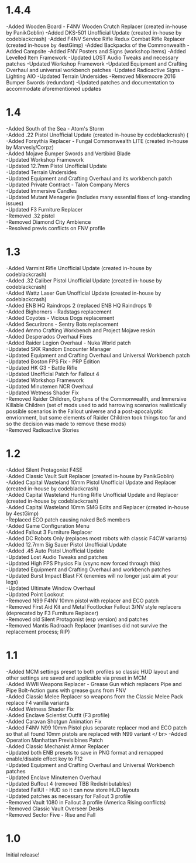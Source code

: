 # 1.4.4

  -Added Wooden Board - F4NV Wooden Crutch Replacer (created in-house by PanikGoblin)
  -Added DKS-501 Unofficial Update (created in-house by codeblackcrash)
  -Added F4NV Service Rifle Redux Combat Rifle Replacer (created in-house by 4estGimp)
  -Added Backpacks of the Commonwealth
  -Added Campsite
  -Added FNV Posters and Signs (workshop items)
  -Added Levelled Item Framework
  -Updated LOST Audio Tweaks and necessary patches
  -Updated Workshop Framework
  -Updated Equipment and Crafting Overhaul and universal workbench patches
  -Updated Radioactive Signs - Lighting AIO
  -Updated Terrain Undersides
  -Removed Mikemoore 2016 Bumper Swords (redundant)
  -Updated patches and documentation to accommodate aforementioned updates

# 1.4
  
  -Added South of the Sea - Atom's Storm <br />
  -Added .22 Pistol Unofficial Update (created in-house by codeblackcrash) ( <br />
  -Added Forsythia Replacer - Fungal Commonwealth LITE (created in-house by Marvesly/Corpz) <br />
  -Added Mojave Bumper Swords and Vertibird Blade <br />
  -Updated Workshop Framework <br />
  -Updated 12.7mm Pistol Unofficial Update <br />
  -Updated Terrain Undersides <br />
  -Updated Equipment and Crafting Overhaul and its workbench patch <br />
  -Updated Private Contract - Talon Company Mercs <br />
  -Updated Immersive Candles <br />
  -Updated Mutant Menagerie (includes many essential fixes of long-standing issues) <br />
  -Updated F3 Furniture Replacer <br />
  -Removed .32 pistol <br />
  -Removed Diamond City Ambience <br />
  -Resolved previs conflicts on FNV profile


# 1.3

  -Added Varmint Rifle Unofficial Update (created in-house by codeblackcrash) <br />
  -Added .32 Caliber Pistol Unofficial Update (created in-house by codeblackcrash) <br />
  -Added Wattz Laser Gun Unofficial Update (created in-house by codeblackcrash) <br />
  -Added ENB HQ Raindrops 2 (replaced ENB HQ Raindrops 1) <br />
  -Added Bighorners - Radstags replacement <br />
  -Added Coyotes - Vicious Dogs replacement <br />
  -Added Securitrons - Sentry Bots replacement <br />
  -Added Ammo Crafting Workbench and Project Mojave reskin <br />
  -Added Desperados Overhaul Fixes <br />
  -Added Raider Legion Overhaul - Nuka World patch <br />
  -Updated SKK Random Encounter Manager <br />
  -Updated Equipment and Crafting Overhaul and Universal Workbench patch <br />
  -Updated Boston FPS Fix - PRP Edition <br />
  -Updated HK G3 - Battle Rifle <br />
  -Updated Unofficial Patch for Fallout 4 <br />
  -Updated Workshop Framework <br />
  -Updated Minutemen NCR Overhaul <br />
  -Updated Wetness Shader Fix <br />
  -Removed Raider Children, Orphans of the Commonwealth, and Immersive Killable Children (set of mods used to add harrowing scenarios realistically possible scenarios in the Fallout universe and a post-apocalyptic envrionment, but some elements of Raider Children took things too far and so the decision was made to remove these mods) <br />
  -Removed Radioactive Stories

# 1.2

  -Added Silent Protagonist F4SE <br />
  -Added Classic Vault Suit Replacer (created in-house by PanikGoblin) <br />
  -Added Capital Wasteland 10mm Pistol Unofficial Update and Replacer (created in-house by codeblackcrash) <br />
  -Added Capital Wasteland Hunting Rifle Unofficial Update and Replacer (created in-house by codeblackcrash) <br />
  -Added Capital Wasteland 10mm SMG Edits and Replacer (created in-house by 4estGimp) <br />
  -Replaced ECO patch causing naked BoS members <br />
  -Added Game Configuration Menu <br />
  -Added Fallout 3 Furniture Replacer <br />
  -Added DC Robots Only (replaces most robots with classic F4CW variants) <br />
  -Added 12.7mm Sig Sauer Pistol Unofficial Update <br />
  -Added .45 Auto Pistol Unofficial Update <br />
  -Updated Lost Audio Tweaks and patches <br />
  -Updated High FPS Physics Fix (vsync now forced through this) <br />
  -Updated Equipment and Crafting Overhaul and workbench patches <br />
  -Updated Burst Impact Blast FX (enemies will no longer just aim at your legs) <br />
  -Updated Ultimate Window Overhaul <br />
  -Updated Point Lookout <br />
  -Removed N99 F4NV 10mm pistol with replacer and ECO patch <br />
  -Removed First Aid Kit and Metal Footlocker Fallout 3/NV style replacers (deprecated by F3 Furniture Replacer) <br />
  -Removed old Silent Protagonist (esp version) and patches <br />
  -Removed Mantis Radroach Replacer (mantises did not survive the replacement process; RIP)

# 1.1

  -Added MCM settings preset to both profiles so classic HUD layout and other settings are saved and applicable via preset in MCM <br />
  -Added WWII Weapons Replacer - Grease Gun which replacers Pipe and Pipe Bolt-Action guns with grease guns from FNV <br />
  -Added Classic Melee Replacer so weapons from the Classic Melee Pack replace F4 vanilla variants <br />
  -Added Wetness Shader Fix <br />
  -Added Enclave Scientist Outfit (F3 profile) <br />
  -Added Caravan Shotgun Animation Fix <br />
  -Added F4NV N99 10mm Pistol plus separate replacer mod and ECO patch so that all found 10mm pistols are replaced with N99 variant </ br>
  -Added Operation Manhattan Previsibines Patch <br />
  -Added Classic Mechanist Armor Replacer <br />
  -Updated both ENB presets to save in PNG format and remapped enable/disable effect key to F12 <br />
  -Updated Equipment and Crafting Overhaul and Universal Workbench patches <br />
  -Updated Enclave Minutemen Overhaul <br />
  -Updated Buffout 4 (removed TBB Redistributables) <br />
  -Updated FallUI - HUD so it can now store HUD layouts <br />
  -Updated patches as necessary for Fallout 3 profile <br />
  -Removed Vault 1080 in Fallout 3 profile (America Rising conflicts) <br />
  -Removed Classic Vault Overseer Desks <br />
  -Removed Sector Five - Rise and Fall

# 1.0

Initial release!
